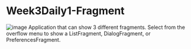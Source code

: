 # Week3Daily1-Fragment

![image](https://user-images.githubusercontent.com/44408502/48040370-9cd58780-e146-11e8-8b4f-eb96abb70b51.png)
Application that can show 3 different fragments. 
Select from the overflow menu to show a ListFragment, DialogFragment, or PreferencesFragment.
